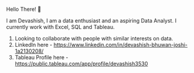 Hello There! 👋

I am Devashish, I am a data enthusiast and an aspiring Data Analyst. I currently work with Excel, SQL and Tableau. 

1) Looking to collaborate with people with similar interests on data.
2) LinkedIn here - https://www.linkedin.com/in/devashish-bhuwan-joshi-1a2130208/
3) Tableau Profile here - https://public.tableau.com/app/profile/devashish3530
